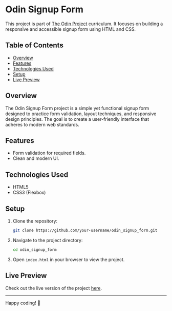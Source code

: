 # Odin Signup Form

This project is part of [The Odin Project](https://www.theodinproject.com/) curriculum. It focuses on building a responsive and accessible signup form using HTML and CSS.

## Table of Contents

- [Overview](#overview)
- [Features](#features)
- [Technologies Used](#technologies-used)
- [Setup](#setup)
- [Live Preview](#live-preview)

## Overview

The Odin Signup Form project is a simple yet functional signup form designed to practice form validation, layout techniques, and responsive design principles. The goal is to create a user-friendly interface that adheres to modern web standards.

## Features

- Form validation for required fields.
- Clean and modern UI.

## Technologies Used

- HTML5
- CSS3 (Flexbox)

## Setup

1. Clone the repository:
   ```bash
   git clone https://github.com/your-username/odin_signup_form.git
   ```
2. Navigate to the project directory:
   ```bash
   cd odin_signup_form
   ```
3. Open `index.html` in your browser to view the project.

## Live Preview

Check out the live version of the project [here](https://emma-obelenge.github.io/odin_signup_form/).

---

Happy coding! 🚀
